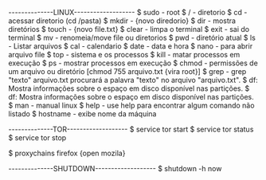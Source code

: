 --------------LINUX------------------- 
$ sudo - root
$ / - diretorio
$ cd - acessar diretorio (cd /pasta)
$ mkdir - {novo diredorio}
$ dir - mostra diretórios
$ touch - {novo file.txt}
$ clear - limpa o terminal
$ exit - sai do terminal
$ mv - renomeia/move file ou diretorios
$ pwd - diretório atual
$ ls - Listar arquivos 
$ cal - calendario
$ date - data e hora
$ nano - para abrir arquivo file
$ top - sistema e os processos
$ kill - matar processos em execução
$ ps - mostrar processos em execução
$ chmod - permissões de um arquivo ou diretório [chmod 755 arquivo.txt {vira root}]
$ grep - grep "texto" arquivo.txt procurará a palavra "texto" no arquivo "arquivo.txt".
$ df: Mostra informações sobre o espaço em disco disponível nas partições.
$ df: Mostra informações sobre o espaço em disco disponível nas partições.
$ man - manual linux
$ help - use help para encontrar algum comando não listado
$ hostname - exibe nome da máquina


--------------TOR------------------- 
$ service tor start
$ service tor status
$ service tor stop

$ proxychains firefox {open mozila}

--------------SHUTDOWN------------------- 
$ shutdown -h now
